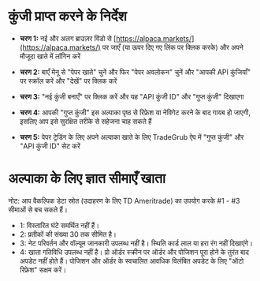 # **कुंजी प्राप्त करने के निर्देश**

- **चरण 1:** नई और अलग ब्राउज़र विंडो से [https://alpaca.markets/](https://alpaca.markets/) पर जाएँ (या ऊपर दिए गए लिंक पर क्लिक करके) और अपने मौजूदा खाते में लॉगिन करें

- **चरण 2:** बाएँ मेनू से "पेपर खाते" चुनें और फिर "पेपर अवलोकन" चुनें और "आपकी API कुंजियाँ" पर स्क्रॉल करें और "देखें" पर क्लिक करें

- **चरण 3:** "नई कुंजी बनाएँ" पर क्लिक करें और यह "API कुंजी ID" और "गुप्त कुंजी" दिखाएगा

- **चरण 4:** आपकी "गुप्त कुंजी" इस अल्पाका पृष्ठ से रिफ्रेश या नेविगेट करने के बाद गायब हो जाएगी, इसलिए आप इसे सुरक्षित तरीके से सहेजना चाह सकते हैं

- **चरण 5:** पेपर ट्रेडिंग के लिए अपने अल्पाका खाते के लिए TradeGrub ऐप में "गुप्त कुंजी" और "API कुंजी ID" सेट करें

# अल्पाका के लिए ज्ञात सीमाएँ खाता
नोट: आप वैकल्पिक डेटा स्रोत (उदाहरण के लिए TD Ameritrade) का उपयोग करके #1 - #3 सीमाओं से बच सकते हैं।
- 1: विस्तारित घंटे समर्थित नहीं हैं।
- 2: प्रतीकों की संख्या 30 तक सीमित है।
- 3: नेट परिवर्तन और वॉल्यूम जानकारी उपलब्ध नहीं है। स्थिति कार्ड लाल या हरा रंग नहीं दिखाएंगे।
- 4: खाता गतिविधि उपलब्ध नहीं है। प्रो ऑर्डर स्क्रीन पर ऑर्डर और पोजिशन पूरा होने के तुरंत बाद अपडेट नहीं होते हैं। पोजिशन और ऑर्डर के स्वचालित आवधिक विलंबित अपडेट के लिए "ऑटो रिफ्रेश" सक्षम करें।

